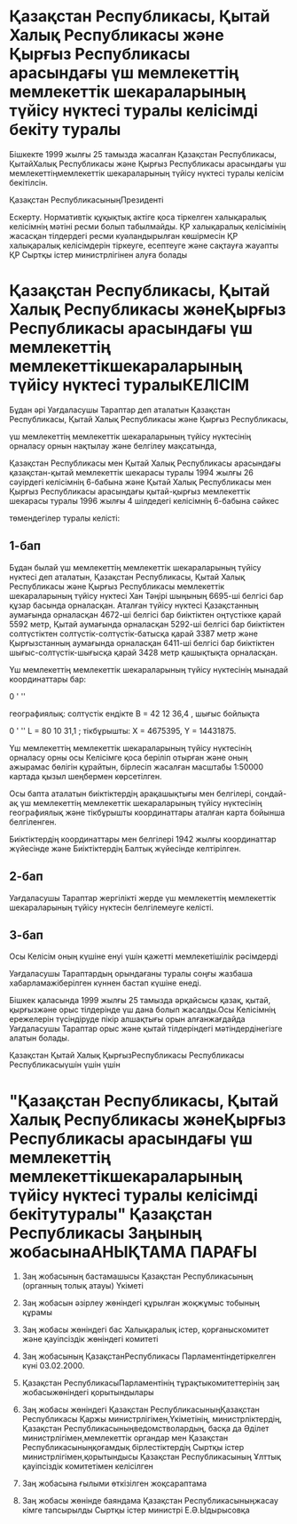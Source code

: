 # Қазақстан Республикасы, Қытай Халық Республикасы және Қырғыз Республикасы арасындағы үш мемлекеттің мемлекеттік шекараларының түйісу нүктесі туралы келісімді бекіту туралы

Бішкекте 1999 жылғы 25 тамызда жасалған Қазақстан Республикасы, ҚытайХалық Республикасы және Қырғыз Республикасы арасындағы үш мемлекеттіңмемлекеттік шекараларының түйісу нүктесі туралы келісім бекітілсін.

Қазақстан РеспубликасыныңПрезиденті

Ескерту. Нормативтік құқықтық актіге қоса тіркелген халықаралық келісімнің мәтіні ресми болып табылмайды. ҚР халықаралық келісімінің жасасқан тілдердегі ресми куәландырылған көшірмесін ҚР халықаралық келісімдерін тіркеуге, есептеуге және сақтауға жауапты ҚР Сыртқы істер министрлігінен алуға болады

# Қазақстан Республикасы, Қытай Халық Республикасы жәнеҚырғыз Республикасы арасындағы үш мемлекеттің мемлекеттікшекараларының түйісу нүктесі туралыКЕЛІСІМ

Бұдан әрі Уағдаласушы Тараптар деп аталатын Қазақстан Республикасы, Қытай Халық Республикасы және Қырғыз Республикасы,

үш мемлекеттің мемлекеттік шекараларының түйісу нүктесінің орналасу орнын нақтылау және белгілеу мақсатында,

Қазақстан Республикасы мен Қытай Халық Республикасы арасындағы қазақстан-қытай мемлекеттік шекарасы туралы 1994 жылғы 26 сәуірдегі келісімнің 6-бабына және Қытай Халық Республикасы мен Қырғыз Республикасы арасындағы қытай-қырғыз мемлекеттік шекарасы туралы 1996 жылғы 4 шілдедегі келісімнің 6-бабына сәйкес

төмендегілер туралы келісті:

## 1-бап

Бұдан былай үш мемлекеттің мемлекеттік шекараларының түйісу нүктесі деп аталатын, Қазақстан Республикасы, Қытай Халық Республикасы және Қырғыз Республикасы мемлекеттік шекараларының түйісу нүктесі Хан Тәңірі шыңының 6695-ші белгісі бар құзар басында орналасқан. Аталған түйісу нүктесі Қазақстанның аумағында орналасқан 4672-ші белгісі бар биіктіктен оңтүстікке қарай 5592 метр, Қытай аумағында орналасқан 5292-ші белгісі бар биіктіктен солтүстіктен солтүстік-солтүстік-батысқа қарай 3387 метр және Қырғызстанның аумағында орналасқан 6411-ші белгісі бар биіктіктен шығыс-солтүстік-шығысқа қарай 3428 метр қашықтықта орналасқан.

Үш мемлекеттің мемлекеттік шекараларының түйісу нүктесінің мынадай координаттары бар:

0 ' ''

географиялық: солтүстік ендікте B = 42 12 36,4 , шығыс бойлықта

0 ' '' L = 80 10 31,1 ; тікбұрышты: X = 4675395, Y = 14431875.

Үш мемлекеттің мемлекеттік шекараларының түйісу нүктесінің орналасу орны осы Келісімге қоса беріліп отырған және оның ажырамас бөлігін құрайтын, бірлесіп жасалған масштабы 1:50000 картада қызыл шеңбермен көрсетілген.

Осы бапта аталатын биіктіктердің арақашықтығы мен белгілері, сондай-ақ үш мемлекеттің мемлекеттік шекараларының түйісу нүктесінің географиялық және тікбұрышты координаттары аталған карта бойынша белгіленген.

Биіктіктердің координаттары мен белгілері 1942 жылғы координаттар жүйесінде және Биіктіктердің Балтық жүйесінде келтірілген.

## 2-бап

Уағдаласушы Тараптар жергілікті жерде үш мемлекеттің мемлекеттік шекараларының түйісу нүктесін белгілемеуге келісті.

## 3-бап

Осы Келісім оның күшіне енуі үшін қажетті мемлекетішілік рәсімдерді

Уағдаласушы Тараптардың орындағаны туралы соңғы жазбаша хабарламажіберілген күннен бастап күшіне енеді.

Бішкек қаласында 1999 жылғы 25 тамызда әрқайсысы қазақ, қытай, қырғызжәне орыс тілдерінде үш дана болып жасалды.Осы Келісімнің ережелерін түсіндіруде пікір алшақтығы орын алғанжағдайда Уағдаласушы Тараптар орыс және қытай тілдеріндегі мәтіндердінегізге алатын болады.

Қазақстан                Қытай Халық            ҚырғызРеспубликасы             Республикасы           Республикасыүшін                     үшін                   үшін

# "Қазақстан Республикасы, Қытай Халық Республикасы жәнеҚырғыз Республикасы арасындағы үш мемлекеттің мемлекеттікшекараларының түйісу нүктесі туралы келісімді бекітутуралы" Қазақстан Республикасы Заңының жобасынаАНЫҚТАМА ПАРАҒЫ

1. Заң жобасының бастамашысы                            Қазақстан Республикасының        (органның толық атауы)                                   Үкіметі

2. Заң жобасын әзірлеу жөніндегі                           құрылған жоқжұмыс тобының құрамы

3. Заң жобасы жөніндегі бас                                     Халықаралық істер, қорғаныскомитет                                                                       және қауіпсіздік жөніндегі                                                                                     комитеті

4. Заң жобасының ҚазақстанРеспубликасы Парламентіндетіркелген күні                                                            03.02.2000.

5. Қазақстан РеспубликасыПарламентінің тұрақтыкомитеттерінің заң жобасыжөніндегі қорытындылары

6. Заң жобасы жөніндегі                                         Қазақстан РеспубликасыныңҚазақстан Республикасы                                        Қаржы министрлігімен,Үкіметінің, министрліктердің,                               Қазақстан Республикасыныңведомстволардың, басқа да                                    Әділет министрлігімен,мемлекеттік органдар мен                                      Қазақстан Республикасыныңқоғамдық бірлестіктердің                                       Сыртқы істер министрлігімен,қорытындысы                                                           Қазақстан Республикасының                                                                                   Ұлттық қауіпсіздік комитетімен                                                                                   келісілген

7. Заң жобасына ғылыми                                         өткізілген жоқсараптама

8. Заң жобасы жөнінде баяндама                          Қазақстан Республикасыныңжасау кімге тапсырылды                                       Сыртқы істер министрі                                                                                  Е.Ә.Ыдырысовқа

